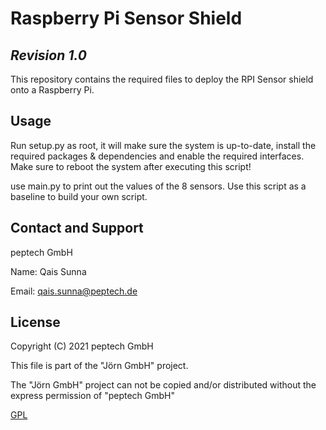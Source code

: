 # Raspberry Pi Sensor Shield

## _Revision 1.0_
This repository contains the required files to deploy the RPI Sensor shield onto a Raspberry Pi.

## Usage
Run setup.py as root, it will make sure the system is up-to-date, install the required packages & dependencies and enable the required interfaces. Make sure to reboot the system after executing this script!

use main.py to print out the values of the 8 sensors. Use this script as a baseline to build your own script.

## Contact and Support

peptech GmbH

Name: Qais Sunna

Email: qais.sunna@peptech.de

## License

Copyright (C) 2021 peptech GmbH

This file is part of the "Jörn GmbH" project.

The "Jörn GmbH" project can not be copied and/or distributed without the express
permission of "peptech GmbH" 

[GPL](https://choosealicense.com/licenses/gpl-3.0/)